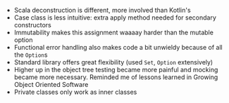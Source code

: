 * Scala deconstruction is different, more involved than Kotlin's
* Case class is less intuitive: extra apply method needed for secondary constructors
* Immutability makes this assignment waaaay harder than the mutable option
* Functional error handling also makes code a bit unwieldy because of all the `Option`s
* Standard library offers great flexibility (used `Set`, `Option` extensively)
* Higher up in the object tree testing became more painful and mocking became more necessary. Reminded me of lessons
  learned in Growing Object Oriented Software
* Private classes only work as inner classes
